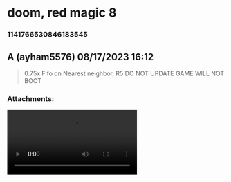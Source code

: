 # doom, red magic 8
### 1141766530846183545
## A (ayham5576) 08/17/2023 16:12 

> 0.75x
> Fifo on
> Nearest neighbor,
> R5
> DO NOT UPDATE GAME WILL NOT BOOT
### Attachments: 
![EDIT_20230817_200334.mp4](https://yuzudiscordbackup.s3.us-west-2.amazonaws.com/files-media/1141766530846183545_EDIT_20230817_200334.mp4)

